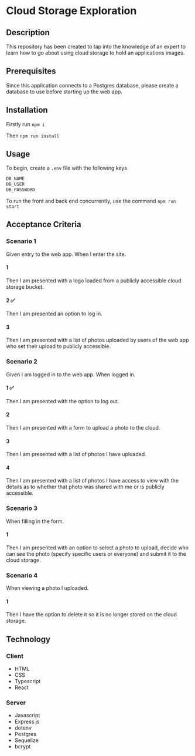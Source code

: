 # Cloud Storage Exploration

## Description
This repository has been created to tap into the knowledge of an expert to learn how to go about using cloud storage to hold an applications images.

## Prerequisites
Since this application connects to a Postgres database, please create a database to use before starting up the web app.

## Installation
Firstly run
`npm i`

Then
`npm run install`

## Usage
To begin, create a `.env` file with the following keys
```bash
DB_NAME
DB_USER
DB_PASSWORD
```

To run the front and back end concurrently, use the command
`npm run start` 

## Acceptance Criteria
### Scenario 1
Given entry to the web app.
When I enter the site.

#### 1
Then I am presented with a logo loaded from a publicly accessible cloud storage bucket.

#### 2 ✅
Then I am presented an option to log in.

#### 3
Then I am presented with a list of photos uploaded by users of the web app who set their upload to publicly accessible.

### Scenario 2 
Given I am logged in to the web app.
When logged in.

#### 1 ✅
Then I am presented with the option to log out.

#### 2
Then I am presented with a form to upload a photo to the cloud.

#### 3
Then I am presented with a list of photos I have uploaded.

#### 4 
Then I am presented with a list of photos I have access to view with the details as to whether that photo was shared with me or is publicly accessible.

### Scenario 3
When filling in the form.

#### 1
Then I am presented with an option to select a photo to upload, decide who can see the photo (specify specific users or everyone) and submit it to the cloud storage.

### Scenario 4
When viewing a photo I uploaded.

#### 1
Then I have the option to delete it so it is no longer stored on the cloud storage.

## Technology
### Client
- HTML
- CSS
- Typescript
- React

### Server
- Javascript
- Express.js
- dotenv
- Postgres
- Sequelize
- bcrypt